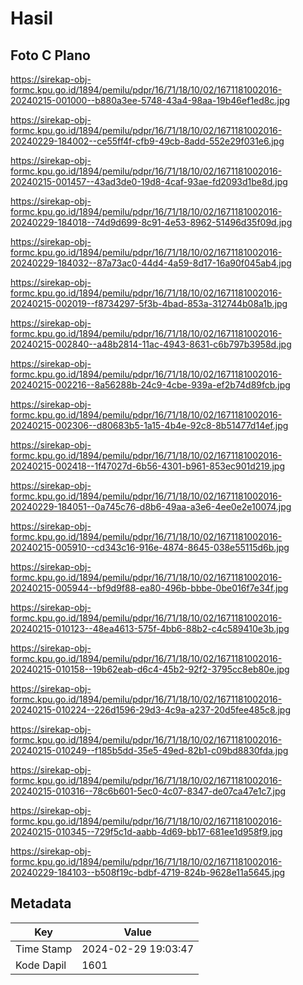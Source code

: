 # Hasil

## Foto C Plano

https://sirekap-obj-formc.kpu.go.id/1894/pemilu/pdpr/16/71/18/10/02/1671181002016-20240215-001000--b880a3ee-5748-43a4-98aa-19b46ef1ed8c.jpg

https://sirekap-obj-formc.kpu.go.id/1894/pemilu/pdpr/16/71/18/10/02/1671181002016-20240229-184002--ce55ff4f-cfb9-49cb-8add-552e29f031e6.jpg

https://sirekap-obj-formc.kpu.go.id/1894/pemilu/pdpr/16/71/18/10/02/1671181002016-20240215-001457--43ad3de0-19d8-4caf-93ae-fd2093d1be8d.jpg

https://sirekap-obj-formc.kpu.go.id/1894/pemilu/pdpr/16/71/18/10/02/1671181002016-20240229-184018--74d9d699-8c91-4e53-8962-51496d35f09d.jpg

https://sirekap-obj-formc.kpu.go.id/1894/pemilu/pdpr/16/71/18/10/02/1671181002016-20240229-184032--87a73ac0-44d4-4a59-8d17-16a90f045ab4.jpg

https://sirekap-obj-formc.kpu.go.id/1894/pemilu/pdpr/16/71/18/10/02/1671181002016-20240215-002019--f8734297-5f3b-4bad-853a-312744b08a1b.jpg

https://sirekap-obj-formc.kpu.go.id/1894/pemilu/pdpr/16/71/18/10/02/1671181002016-20240215-002840--a48b2814-11ac-4943-8631-c6b797b3958d.jpg

https://sirekap-obj-formc.kpu.go.id/1894/pemilu/pdpr/16/71/18/10/02/1671181002016-20240215-002216--8a56288b-24c9-4cbe-939a-ef2b74d89fcb.jpg

https://sirekap-obj-formc.kpu.go.id/1894/pemilu/pdpr/16/71/18/10/02/1671181002016-20240215-002306--d80683b5-1a15-4b4e-92c8-8b51477d14ef.jpg

https://sirekap-obj-formc.kpu.go.id/1894/pemilu/pdpr/16/71/18/10/02/1671181002016-20240215-002418--1f47027d-6b56-4301-b961-853ec901d219.jpg

https://sirekap-obj-formc.kpu.go.id/1894/pemilu/pdpr/16/71/18/10/02/1671181002016-20240229-184051--0a745c76-d8b6-49aa-a3e6-4ee0e2e10074.jpg

https://sirekap-obj-formc.kpu.go.id/1894/pemilu/pdpr/16/71/18/10/02/1671181002016-20240215-005910--cd343c16-916e-4874-8645-038e55115d6b.jpg

https://sirekap-obj-formc.kpu.go.id/1894/pemilu/pdpr/16/71/18/10/02/1671181002016-20240215-005944--bf9d9f88-ea80-496b-bbbe-0be016f7e34f.jpg

https://sirekap-obj-formc.kpu.go.id/1894/pemilu/pdpr/16/71/18/10/02/1671181002016-20240215-010123--48ea4613-575f-4bb6-88b2-c4c589410e3b.jpg

https://sirekap-obj-formc.kpu.go.id/1894/pemilu/pdpr/16/71/18/10/02/1671181002016-20240215-010158--19b62eab-d6c4-45b2-92f2-3795cc8eb80e.jpg

https://sirekap-obj-formc.kpu.go.id/1894/pemilu/pdpr/16/71/18/10/02/1671181002016-20240215-010224--226d1596-29d3-4c9a-a237-20d5fee485c8.jpg

https://sirekap-obj-formc.kpu.go.id/1894/pemilu/pdpr/16/71/18/10/02/1671181002016-20240215-010249--f185b5dd-35e5-49ed-82b1-c09bd8830fda.jpg

https://sirekap-obj-formc.kpu.go.id/1894/pemilu/pdpr/16/71/18/10/02/1671181002016-20240215-010316--78c6b601-5ec0-4c07-8347-de07ca47e1c7.jpg

https://sirekap-obj-formc.kpu.go.id/1894/pemilu/pdpr/16/71/18/10/02/1671181002016-20240215-010345--729f5c1d-aabb-4d69-bb17-681ee1d958f9.jpg

https://sirekap-obj-formc.kpu.go.id/1894/pemilu/pdpr/16/71/18/10/02/1671181002016-20240229-184103--b508f19c-bdbf-4719-824b-9628e11a5645.jpg


## Metadata

| Key        | Value               |
| ---------- | ------------------- |
| Time Stamp | 2024-02-29 19:03:47 |
| Kode Dapil | 1601                |



